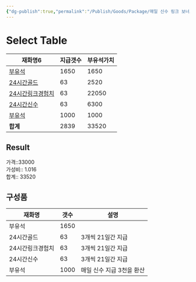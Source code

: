 ```yaml
---
{"dg-publish":true,"permalink":"/Publish/Goods/Package/매일 신수 링크 보너스/"}
---
```



# Select Table
<div><table class="dataview table-view-table"><thead class="table-view-thead"><tr class="table-view-tr-header"><th class="table-view-th"><span>재화명</span><span class="dataview small-text">6</span></th><th class="table-view-th"><span>지급갯수</span></th><th class="table-view-th"><span>부유석가치</span></th></tr></thead><tbody class="table-view-tbody"><tr><td><span><a data-tooltip-position="top" aria-label="Publish/Goods/Currencies/부유석.md" data-href="Publish/Goods/Currencies/부유석.md" href="Publish/Goods/Currencies/부유석.md" class="internal-link" target="_blank" rel="noopener nofollow">부유석</a></span></td><td>1650</td><td>1650</td></tr><tr><td><span><a data-tooltip-position="top" aria-label="Publish/Goods/Currencies/24시간골드.md" data-href="Publish/Goods/Currencies/24시간골드.md" href="Publish/Goods/Currencies/24시간골드.md" class="internal-link" target="_blank" rel="noopener nofollow">24시간골드</a></span></td><td>63</td><td>2520</td></tr><tr><td><span><a data-tooltip-position="top" aria-label="Publish/Goods/Currencies/24시간링크경험치.md" data-href="Publish/Goods/Currencies/24시간링크경험치.md" href="Publish/Goods/Currencies/24시간링크경험치.md" class="internal-link" target="_blank" rel="noopener nofollow">24시간링크경험치</a></span></td><td>63</td><td>22050</td></tr><tr><td><span><a data-tooltip-position="top" aria-label="Publish/Goods/Currencies/24시간신수.md" data-href="Publish/Goods/Currencies/24시간신수.md" href="Publish/Goods/Currencies/24시간신수.md" class="internal-link" target="_blank" rel="noopener nofollow">24시간신수</a></span></td><td>63</td><td>6300</td></tr><tr><td><span><a data-tooltip-position="top" aria-label="Publish/Goods/Currencies/부유석.md" data-href="Publish/Goods/Currencies/부유석.md" href="Publish/Goods/Currencies/부유석.md" class="internal-link" target="_blank" rel="noopener nofollow">부유석</a></span></td><td>1000</td><td>1000</td></tr><tr><td><span><strong>합계</strong></span></td><td>2839</td><td>33520</td></tr></tbody></table></div><p><span><h2 data-heading="Result" dir="auto">Result</h2></span></p><span><span>가격::33000 <br></span></span><span><span>가성비:: 1.016 <br></span></span><span><span>합계:: 33520</span></span>

## 구성품
| **재화명**   | **갯수** | 설명              |
| --------- | ------ | --------------- |
| 부유석       | 1650   |                 |
| 24시간골드    | 63     | 3개씩 21일간 지급     |
| 24시간링크경험치 | 63     | 3개씩 21일간 지급     |
| 24시간신수    | 63     | 3개씩 21일간 지급     |
| 부유석       | 1000   | 매일 신수 지급 3천을 환산 |


